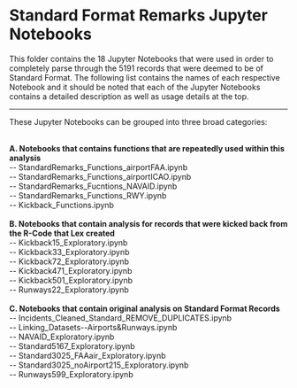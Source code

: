 # Standard Format Remarks Jupyter Notebooks

This folder contains the 18 Jupyter Notebooks that were used in order to completely parse through the 5191 records that were deemed to be of Standard Format. 
The following list contains the names of each respective Notebook and it should be noted that each of the Jupyter Notebooks contains a detailed description
as well as usage details at the top.
<br>
***
These Jupyter Notebooks can be grouped into three broad categories:
<br>
<br>

**A. Notebooks that contains functions that are repeatedly used within this analysis** <br>
    -- StandardRemarks_Functions_airportFAA.ipynb <br>
    -- StandardRemarks_Functions_airportICAO.ipynb <br>
    -- StandardRemarks_Fucntions_NAVAID.ipynb <br>
    -- StandardRemarks_Functions_RWY.ipynb <br>
    -- Kickback_Functions.ipynb <br>
<br>
**B. Notebooks that contain analysis for records that were kicked back from the R-Code that Lex created** <br>
    -- Kickback15_Exploratory.ipynb <br>
    -- Kickback33_Exploratory.ipynb <br>
    -- Kickback72_Exploratory.ipynb <br>
    -- Kickback471_Exploratory.ipynb <br>
    -- Kickback501_Exploratory.ipynb <br>
    -- Runways22_Exploratory.ipynb <br>
<br>
**C. Notebooks that contain original analysis on Standard Format Records** <br>
    -- Incidents_Cleaned_Standard_REMOVE_DUPLICATES.ipynb <br>
    -- Linking_Datasets--Airports&Runways.ipynb <br>
    -- NAVAID_Exploratory.ipynb <br>
    -- Standard5167_Exploratory.ipynb <br>
    -- Standard3025_FAAair_Exploratory.ipynb <br>
    -- Standard3025_noAirport215_Exploratory.ipynb <br>
    -- Runways599_Exploratory.ipynb <br>
  
